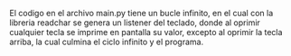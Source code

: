 El codigo en el archivo main.py tiene un bucle infinito, en el cual con la libreria readchar se genera un listener del teclado, 
donde al oprimir cualquier tecla se imprime en pantalla su valor, excepto al oprimir la tecla arriba, la cual culmina el ciclo infinito y el programa.
